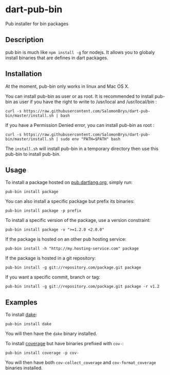 dart-pub-bin
============

Pub installer for bin packages


Description
-----------

pub bin is much like `npm install -g` for nodejs. It allows you to globaly install binaries that are defines in dart packages.


Installation
------------

At the moment, pub-bin only works in linux and Mac OS X.

You can install pub-bin as user or as root.
It is recommended to install pub-bin as user if you have the right to write to /usr/local and /usr/local/bin :

    curl -s https://raw.githubusercontent.com/SalomonBrys/dart-pub-bin/master/install.sh | bash

If you have a Permission Denied error, you can install pub-bin as root :

    curl -s https://raw.githubusercontent.com/SalomonBrys/dart-pub-bin/master/install.sh | sudo env "PATH=$PATH" bash

The `install.sh` will install pub-bin in a temporary directory then use this pub-bin to install pub-bin.


Usage
-----

To install a package hosted on [pub.dartlang.org](http://pub.dartlang.org), simply run:

    pub-bin install package

You can also install a specific package but prefix its binaries:

    pub-bin install package -p prefix

To install a specific version of the package, use a version constraint:

    pub-bin install package -v ">=1.2.0 <2.0.0"

If the package is hosted on an other pub hosting service:

    pub-bin install -h "http://my.hosting-service.com" package
  
If the package is hosted in a git repository:

    pub-bin install -g git://repository.com/package.git package

If you want a specific commit, branch or tag:

    pub-bin install -g git://repository.com/package.git package -r v1.2


Examples
--------

To install [dake](https://github.com/SalomonBrys/Dart-dake):

    pub-bin install dake
  
You will then have the `dake` binary installed.

To install [coverage](https://github.com/dart-lang/coverage) but have binaries prefixed with `cov-`:

    pub-bin install coverage -p cov-

You will then have both `cov-collect_coverage` and `cov-format_coverage` binaries installed.


